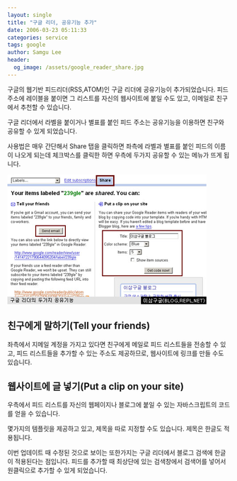 ```yaml
---
layout: single
title: "구글 리더, 공유기능 추가"
date: 2006-03-23 05:11:33
categories: service
tags: google
author: Samgu Lee
header:
  og_image: /assets/google_reader_share.jpg
---
```


구글의 웹기반 피드리더(RSS,ATOM)인 구글 리더에 공유기능이 추가되었습니다. 피드 주소에 레이블을 붙이면 그 리스트를 자신의 웹사이트에 붙일 수도 있고, 이메일로 친구에서 추천할 수 있습니다.

구글 리더에서 라벨을 붙이거나 별표를 붙인 피드 주소는 공유기능을 이용하면 친구와 공유할 수 있게 되었습니다.

사용법은 매우 간단해서 Share 탭을 클릭하면 좌측에 라벨과 별표를 붙인 피드의 이름이 나오게 되는데 체크박스를 클릭한 하면 우측에 두가지 공유할 수 있는 메뉴가 뜨게 됩니다.

![구글 리더의 공유기능](/assets/google_reader_share.jpg)

## 친구에게 말하기(Tell your friends)

좌측에서 지메일 계정을 가지고 있다면 친구에게 메일로 피드 리스트들을 전송할 수 있고, 피드 리스트들을 추가할 수 있는 주소도 제공하므로, 웹사이트에 링크를 만들 수도 있습니다.

## 웹사이트에 글 넣기(Put a clip on your site)

우측에서 피드 리스트를 자신의 웹페이지나 블로그에 붙일 수 있는 자바스크립트의 코드를 얻을 수 있습니다.

몇가지의 템플릿을 제공하고 있고, 제목을 따로 지정할 수도 있습니다. 제목은 한글도 적용됩니다.

이번 업데이트 때 수정된 것으로 보이는 또한가지는 구글 리더에서 블로그 검색에 한글이 적용된다는 점입니다. 피드를 추가할 때 최상단에 있는 검색창에서 검색어를 넣어서 원클릭으로 추가할 수 있게 되었습니다.
